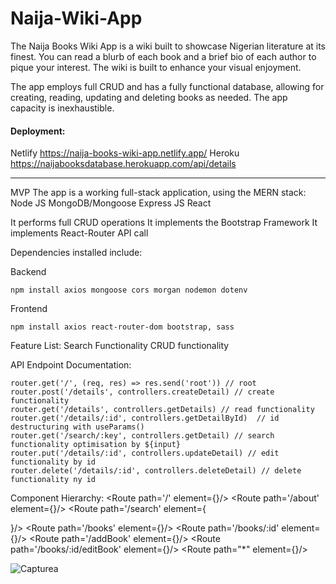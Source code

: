 # Naija-Wiki-App

The Naija Books Wiki App is a wiki built to showcase Nigerian literature at its finest. 
You can read a blurb of each book and a brief bio of each author to pique your interest. 
The wiki is built to enhance your visual enjoyment.

The app employs full CRUD and has a fully functional database, allowing for creating, reading, updating and deleting books as needed. The app capacity is inexhaustible.

#### Deployment:
Netlify https://naija-books-wiki-app.netlify.app/
Heroku https://naijabooksdatabase.herokuapp.com/api/details
___

MVP
The app is a working full-stack application, using the MERN stack:
Node JS
MongoDB/Mongoose
Express JS
React

It performs full CRUD operations
It implements the Bootstrap Framework
It implements React-Router
API call

Dependencies installed include:

Backend
```terminal
npm install axios mongoose cors morgan nodemon dotenv
```

Frontend
```terminal
npm install axios react-router-dom bootstrap, sass
```

Feature List:
Search Functionality
CRUD functionality

API Endpoint Documentation:
```terminal
router.get('/', (req, res) => res.send('root')) // root 
router.post('/details', controllers.createDetail) // create functionality
router.get('/details', controllers.getDetails) // read functionality
router.get('/details/:id', controllers.getDetailById)  // id destructuring with useParams()
router.get('/search/:key', controllers.getDetail) // search functionality optimisation by ${input}
router.put('/details/:id', controllers.updateDetail) // edit functionality by id
router.delete('/details/:id', controllers.deleteDetail) // delete functionality ny id
```

Component Hierarchy:
<Route path='/' element={<Home/>}/>
        <Route path='/about' element={<About/>}/>
        <Route path='/search' element={<Search/>}/>
        <Route path='/books' element={<Books/>}/>
        <Route path='/books/:id' element={<Book/>}/>
        <Route path='/addBook' element={<AddBook/>}/>
        <Route path='/books/:id/editBook' element={<EditBook/>}/>
        <Route path="*" element={<PageNotFound/>}/>

![Capturea](https://user-images.githubusercontent.com/64249873/165430986-676a6f05-9d79-4b88-a2fd-35fbc7f792ab.JPG)
